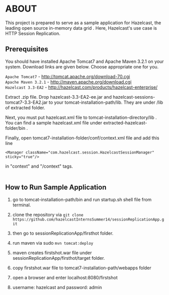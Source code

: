 <h1>ABOUT</h1>
This project is prepared to serve as a sample application for Hazelcast, the leading open source in-memory data grid . Here, Hazelcast's use case is HTTP Session Replication. 
 
<h2>Prerequisites</h2>
You should have installed Apache Tomcat7 and Apache Maven 3.2.1 on your system. Download links are given below. Choose appropriate one for you.

`Apache Tomcat7` - http://tomcat.apache.org/download-70.cgi <br />
`Apache Maven 3.2.1` - http://maven.apache.org/download.cgi<br />
`Hazelcast 3.3-EA2` - http://hazelcast.com/products/hazelcast-enterprise/ 

Extract .zip file. Drop hazelcast-3.3-EA2-ee.jar and hazelcast-sessions-tomcat7-3.3-EA2.jar to your tomcat-installation-path/lib. They are under /lib of extracted folder.<br />

Next, you must put hazelcast.xml file to tomcat-installation-directory/lib . You can find a sample hazelcast.xml file under extracted-hazelcast-folder/bin .

Finally, open tomcat7-installation-folder/conf/context.xml file and add this line

`<Manager className="com.hazelcast.session.HazelcastSessionManager" sticky="true"/>`

in "context" and "/context" tags.
<br />
<br />

<h2>How to Run Sample Application</h2>


1) go to tomcat-installation-path/bin and run startup.sh shell file from terminal.

2) clone the repository via `git clone https://github.com/hazelcastInternsSummer14/sessionReplicationApp.git`

3) then go to sessionReplicationApp/firsthot folder.

4) run maven via sudo `mvn tomcat:deploy`

5) maven creates firstshot.war file under sessionReplicationApp/firsthot/target folder.

6) copy firstshot.war file to tomcat7-installation-path/webapps folder

7) open a browser and enter localhost:8080/firstshot

8) username: hazelcast and password: admin
